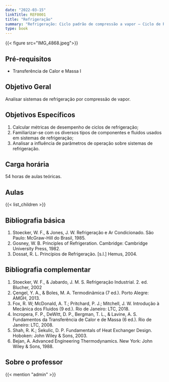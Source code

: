 ```yaml
---
date: "2022-03-15"
linkTitle: REF0001
title: "Refrigeração"
summary: "Refrigeração: Ciclo padrão de compressão a vapor – Ciclo de Refrigeração de Carnot – Coeficientes de Eficácia Compressores Alternativos – Desempenho de um Compressor Ideal - Eficiências de Compressão – Efeito da Temperatura de Condensação sobre a Eficiência e a Vazão Volumétrica de um Compressor Alternativo Ideal - Bomba de Calor - Compressores de Parafuso – Compressores de Palheta– Condensadores e Evaporadores – Projeto de um Condensador - Dispositivos de Expansão - Dimensionamento de Tubos Capilares - Análise do Sistema de Compressão a Vapor - Refrigerantes."
type: book
---
```


{{< figure src="IMG_4868.jpeg">}}

## Pré-requisitos

- Transferência de Calor e Massa I

## Objetivo Geral

Analisar sistemas de refrigeração por compressão de vapor.

## Objetivos Específicos

1. Calcular métricas de desempenho de ciclos de refrigeração;
2. Familiarizar-se com os diversos tipos de componentes e fluidos usados em sistemas de refrigeração;
3. Analisar a influência de parâmetros de operação sobre sistemas de refrigeração.

## Carga horária

54 horas de aulas teóricas.

## Aulas

{{< list_children >}}

## Bibliografia básica

1. Stoecker, W. F., & Jones, J. W. Refrigeração e Ar Condicionado. São Paulo: McGraw-Hill do Brasil, 1985.
2. Gosney, W. B. Principles of Refrigeration. Cambridge: Cambridge University Press, 1982.
3. Dossat, R. L. Princípios de Refrigeração. [s.l.] Hemus, 2004.

## Bibliografia complementar

1. Stoecker, W. F., & Jabardo, J. M. S. Refrigeração Industrial. 2. ed. Blucher, 2002
2. Çengel, Y. A., & Boles, M. A. Termodinâmica (7 ed.). Porto Alegre: AMGH, 2013.
3. Fox, R. W; McDonald, A. T.; Pritchard, P. J.; Mitchell, J. W. Introdução à Mecânica dos Fluidos (9 ed.). Rio de Janeiro: LTC, 2018.
4. Incropera, F. P., DeWitt, D. P., Bergman, T. L., & Lavine, A. S. Fundamentos da Transferência de Calor e de Massa (6 ed.). Rio de Janeiro: LTC, 2008.
5. Shah, R. K.; Sekulic, D. P. Fundamentals of Heat Exchanger Design. Hoboken: John Wiley & Sons, 2003.
6. Bejan, A. Advanced Engineering Thermodynamics. New York: John Wiley & Sons, 1988.

## Sobre o professor

{{< mention "admin" >}}

